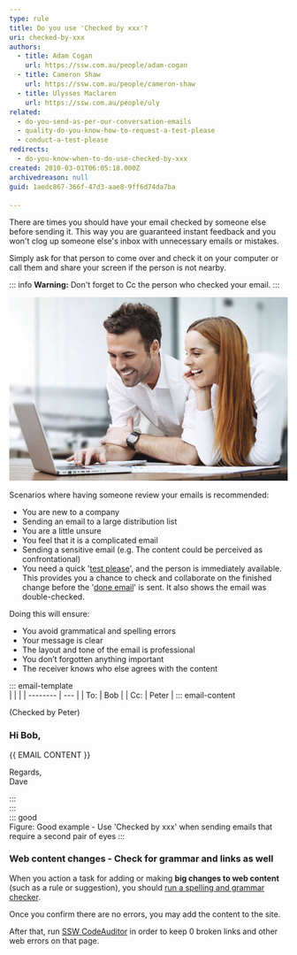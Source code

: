 ```yaml
---
type: rule
title: Do you use 'Checked by xxx'?
uri: checked-by-xxx
authors:
  - title: Adam Cogan
    url: https://ssw.com.au/people/adam-cogan
  - title: Cameron Shaw
    url: https://ssw.com.au/people/cameron-shaw
  - title: Ulysses Maclaren
    url: https://ssw.com.au/people/uly
related:
  - do-you-send-as-per-our-conversation-emails
  - quality-do-you-know-how-to-request-a-test-please
  - conduct-a-test-please
redirects:
  - do-you-know-when-to-do-use-checked-by-xxx
created: 2010-03-01T06:05:18.000Z
archivedreason: null
guid: 1aedc867-366f-47d3-aae8-9ff6d74da7ba

---
```


There are times you should have your email checked by someone else before sending it. This way you are guaranteed instant feedback and you won't clog up someone else's inbox with unnecessary emails or mistakes.

Simply ask for that person to come over and check it on your computer or call them and share your screen if the person is not nearby.

<!--endintro-->

::: info
**Warning:** Don't forget to Cc the person who checked your email.
:::

![Figure: Consider this the "four-eye principle" (also known as the "two-person rule" or "dual control")](four-eyes.jpg)

Scenarios where having someone review your emails is recommended:

* You are new to a company 
* Sending an email to a large distribution list
* You are a little unsure
* You feel that it is a complicated email
* Sending a sensitive email (e.g. The content could be perceived as confrontational)
* You need a quick '[test please](/conduct-a-test-please)', and the person is immediately available. This provides you a chance to check and collaborate on the finished change before the '[done email](/dones-do-you-reply-done-and-delete-the-original-email)' is sent. It also shows the email was double-checked. 

Doing this will ensure:

* You avoid grammatical and spelling errors
* Your message is clear
* The layout and tone of the email is professional
* You don’t forgotten anything important
* The receiver knows who else agrees with the content

::: email-template  
|          |     |
| -------- | --- |
| To:      | Bob |
| Cc:      | Peter |
::: email-content  

(Checked by Peter)

### Hi Bob,  

{{ EMAIL CONTENT }}

Regards,  
Dave

:::  
:::  
::: good  
Figure: Good example - Use 'Checked by xxx' when sending emails that require a second pair of eyes
:::

### Web content changes - Check for grammar and links as well

When you action a task for adding or making **big changes to web content** (such as a rule or suggestion), you should [run a spelling and grammar checker](/do-you-use-spelling-and-grammar-checker-to-make-your-email-professional).

Once you confirm there are no errors, you may add the content to the site. 

After that, run [SSW CodeAuditor](https://codeauditor.com) in order to keep 0 broken links and other web errors on that page.
